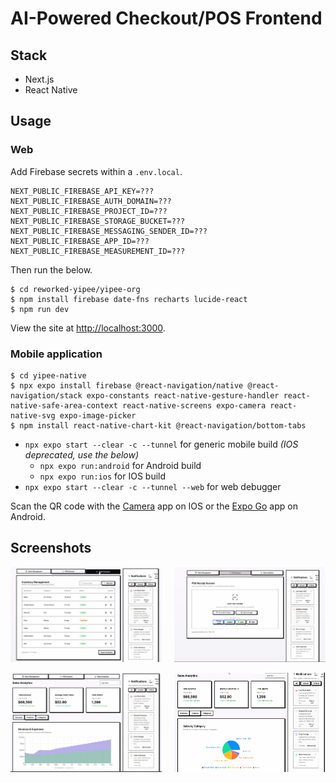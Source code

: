 # AI-Powered Checkout/POS Frontend

## Stack

* Next.js
* React Native

## Usage

### Web

Add Firebase secrets within a `.env.local`.

```env
NEXT_PUBLIC_FIREBASE_API_KEY=???
NEXT_PUBLIC_FIREBASE_AUTH_DOMAIN=???
NEXT_PUBLIC_FIREBASE_PROJECT_ID=???
NEXT_PUBLIC_FIREBASE_STORAGE_BUCKET=???
NEXT_PUBLIC_FIREBASE_MESSAGING_SENDER_ID=???
NEXT_PUBLIC_FIREBASE_APP_ID=???
NEXT_PUBLIC_FIREBASE_MEASUREMENT_ID=???
```

Then run the below.

```console
$ cd reworked-yipee/yipee-org
$ npm install firebase date-fns recharts lucide-react
$ npm run dev
```

View the site at [http://localhost:3000](http://localhost:3000).

### Mobile application

```console
$ cd yipee-native
$ npx expo install firebase @react-navigation/native @react-navigation/stack expo-constants react-native-gesture-handler react-native-safe-area-context react-native-screens expo-camera react-native-svg expo-image-picker
$ npm install react-native-chart-kit @react-navigation/bottom-tabs
```

* `npx expo start --clear -c --tunnel` for generic mobile build *(IOS deprecated, use the below)*
    * `npx expo run:android` for Android build
    * `npx expo run:ios` for IOS build
* `npx expo start --clear -c --tunnel --web` for web debugger

Scan the QR code with the [Camera](https://docs.expo.dev/versions/latest/sdk/camera/) app on IOS or the [Expo Go](https://play.google.com/store/apps/details?id=host.exp.exponent&hl=en_SG) app on Android.

## Screenshots

<div style="display: flex; justify-content: space-between;">
  <img src="./../asset/1.png" width="48%">
  <img src="./../asset/2.png" width="48%">
</div>
<br>
<div style="display: flex; justify-content: space-between;">
  <img src="./../asset/3.png" width="48%">
  <img src="./../asset/4.png" width="48%">
</div>